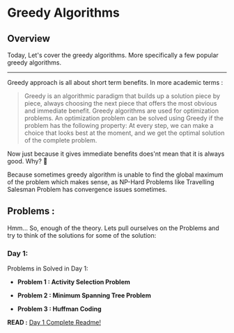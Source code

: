 # Greedy Algorithms 

## Overview

Today, Let's cover the greedy algorithms. More specifically a few popular greedy algorithms.

------------------------------------
Greedy approach is all about short term benefits. In more academic terms :

> Greedy is an algorithmic paradigm that builds up a solution piece by piece, always choosing the next piece that offers the most obvious and immediate benefit. Greedy algorithms are used for optimization problems. An optimization problem can be solved using Greedy if the problem has the following property: At every step, we can make a choice that looks best at the moment, and we get the optimal solution of the complete problem.

Now just because it gives immediate benefits does'nt mean that it is always good. Why? 🤔 

Because sometimes greedy algorithm is unable to find the global maximum of the problem which makes sense, as NP-Hard Problems like Travelling Salesman Problem has convergence issues sometimes.


## Problems :

Hmm... So, enough of the theory. Lets pull ourselves on the Problems and try to think of the solutions for some of the solution:

### Day 1:

Problems in Solved in Day 1:
 - **Problem 1 : Activity Selection Problem**

 - **Problem 2 : Minimum Spanning Tree Problem**

 - **Problem 3 : Huffman Coding** 

**READ :** [Day 1 Complete Readme!](../Day_1/Readme.md "Day 1 Complete Reference")

